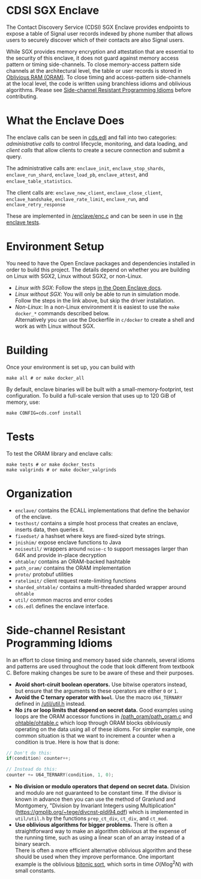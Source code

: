 # CDSI SGX Enclave

The Contact Discovery Service (CDSI) SGX Enclave provides endpoints to expose a table of Signal user records 
indexed by phone number that allows users to securely discover which of their contacts are also Signal users.

While SGX provides memory encryption and attestation that are essential to the security of this enclave, 
it does not guard against memory access pattern or timing side-channels. To close memory-access pattern
side channels at the architectural level, the table or user records is stored in [Oblivious RAM (ORAM)](https://dl.acm.org/doi/10.1145/3177872). To
close timing and access-pattern side-channels at the local level, the code is written using branchless idioms
and oblivious algorithms. Please see [Side-channel Resistant Programming Idioms](#side-channel-resistant-programming-idioms) before
contributing.

# What the Enclave Does

The enclave calls can be seen in [cds.edl](./cds.edl) and fall into two categories: *administrative calls* 
to control lifecycle, monitoring, and data loading, and *client calls* that allow clients to create a secure
connection and submit a query. 

The administrative calls are: `enclave_init`, `enclave_stop_shards`, `enclave_run_shard`, `enclave_load_pb`, `enclave_attest`, and `enclave_table_statistics`.

The client calls are: `enclave_new_client`, `enclave_close_client`, `enclave_handshake`, `enclave_rate_limit`, `enclave_run`, and `enclave_retry_response`


These are implemented in [/enclave/enc.c](./enclave/enc.c) and can be seen in use in 
[the enclave tests](./testhost/tests/testhost.c).

# Environment Setup

You need to have the Open Enclave packages and dependencies installed in order to build this project. The details depend on
whether you are building on Linux with SGX2, Linux without SGX2, or non-Linux.

-   _Linux with SGX_: Follow the steps [in the Open Enclave docs](https://github.com/openenclave/openenclave/blob/master/docs/GettingStartedDocs/install_oe_sdk-Ubuntu_20.04.md).
-   _Linux without SGX_: You will only be able to run in simulation mode. Follow the steps in the link above, but skip
    the driver installation.
-   _Non-Linux_: In a non-Linux environment it is easiest to use the `make docker_*` commands described below.  
    Alternatively you can use the Dockerfile in `c/docker` to create a shell and work as with Linux without SGX.

# Building

Once your environment is set up, you can build with

```
make all # or make docker_all
```

By default, enclave binaries will be built with a small-memory-footprint, test configuration. To build a full-scale version that uses up to 120 GiB of memory, use:

```
make CONFIG=cds.conf install
```

# Tests

To test the ORAM library and enclave calls:

```
make tests # or make docker_tests
make valgrinds # or make docker_valgrinds
```


# Organization

-   `enclave/` contains the ECALL implementations that define the behavior of the enclave.
-   `testhost/` contains a simple host process that creates an enclave, inserts data, then queries it.
-   `fixedset/`  a hashset where keys are fixed-sized byte strings.
-   `jnishim/` expose enclave functions to Java
-   `noiseutil/` wrappers around `noise-c` to support messages larger than 64K and provide in-place decryption
-   `ohtable/` contains an ORAM-backed hashtable
-   `path_oram/` contains the ORAM implementation
-   `proto/` protobuf utilities
-   `ratelimit/` client request reate-limiting functions
-   `sharded_ohtable/` contains a multi-threaded sharded wrapper around `ohtable`
-   `util/` common macros and error codes
-   `cds.edl` defines the enclave interface.

# Side-channel Resistant Programming Idioms

In an effort to close timing and memory based side channels, several idioms and patterns are used
throughout the code that look different from textbook C. Before making changes be sure to be aware
of these and their purposes.

* **Avoid short-ciruit boolean operators.** Use bitwise operators instead, but ensure that the arguments to these operators are either `0` or `1`.
* **Avoid the C ternary operator with `bool`**. Use the macro `U64_TERNARY` defined in [/util/util.h](/util/util.h)
instead.
* **No `if`s or loop limits that depend on secret data.** Good examples using loops are the ORAM accessor functions 
in [/path_oram/path_oram.c](./path_oram/path_oram.c) and [ohtable/ohtable.c](./ohtable/ohtable.c) which loop through ORAM 
blocks obliviously operating on the data using all of these idioms. For simpler example, one common situation is that 
we want to increment a counter when a condition is true. Here is how that is done:
```c
// Don't do this:
if(condition) counter++;

// Instead do this:
counter += U64_TERNARY(condition, 1, 0);
```
* **No division or modulo operators that depend on secret data.** Division and modulo are not guaranteed to be constant time. 
If the divisor is known in advance then you can use the method of Granlund and Montgomery,
"Division by Invariant Integers using Multiplication" (https://gmplib.org/~tege/divcnst-pldi94.pdf) which is implemented in `util/util.h`
by the functions `prep_ct_div`, `ct_div`, and `ct_mod`.
* **Use oblivious algorithms for bigger problems.** There is often a straightforward way to make an
algorithm oblivious at the expense of the running time, such as using a linear scan of an array instead of a binary search.  
There is often a more efficient alternative oblivious algorithm and these should be used when they improve performance. 
One important example is the oblivious [bitonic sort](http://www.cs.kent.edu/~batcher/sort.pdf), which sorts in 
time $O(N\log^{2}N)$ with small constants.
